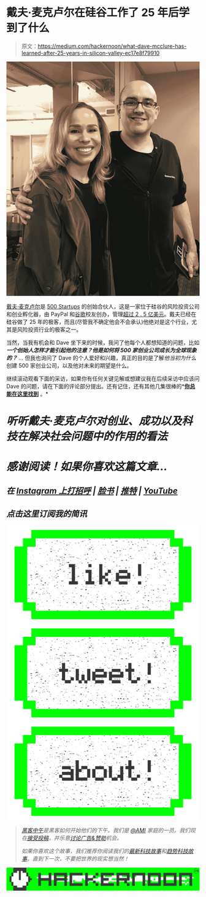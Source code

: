 # 戴夫·麦克卢尔在硅谷工作了 25 年后学到了什么

> 原文：<https://medium.com/hackernoon/what-dave-mcclure-has-learned-after-25-years-in-silicon-valley-ec17e8f79910>

![](img/0966867c9c31772b5458a8438c7ee4e8.png)

[戴夫·麦克卢尔](https://twitter.com/davemcclure)是 [500 Startups](https://twitter.com/500Startups) 的创始合伙人，这是一家位于硅谷的风险投资公司和创业孵化器，由 PayPal 和[谷歌](https://hackernoon.com/tagged/google)校友创办，管理[超过 2 . 5 亿美元](https://hackernoon.com/tagged/management)。戴夫已经在硅谷做了 25 年的极客，而且(尽管我不确定他会不会承认)他绝对是这个行业，尤其是风险投资行业的极客之一。

当然，当我有机会和 Dave 坐下来的时候，我问了他每个人都想知道的问题，比如 ***一个创始人怎样才能引起他的注意？他是如何将 500 家创业公司成长为全球现象的？*** *…* 但我也询问了 Dave 的个人爱好和兴趣，真正的目的是了解*他当初为什么*创建 500 家创业公司，以及他对未来的期望是什么。

继续滚动观看下面的采访，如果你有任何关键见解或想建议我在后续采访中应该问 Dave 的问题，请在下面的评论部分提出。还有记住，还有其他几集很棒的*[**你总能在这里找到**](https://www.facebook.com/pg/MandelaSH/videos/) 。*

# *听听戴夫·麦克卢尔对创业、成功以及科技在解决社会问题中的作用的看法*

# *感谢阅读！如果你喜欢这篇文章…*

## *在 [Instagram 上打招呼](http://instagram.com/mandelash) | [脸书](http://facebook.com/mandelash) | [推特](http://twitter.com/mandelash) | [YouTube](https://www.youtube.com/channel/UC1XemKTBoMTxK3rgUSDFIVg)*

## *点击这里订阅我的简讯*

*[![](img/50ef4044ecd4e250b5d50f368b775d38.png)](http://bit.ly/HackernoonFB)**[![](img/979d9a46439d5aebbdcdca574e21dc81.png)](https://goo.gl/k7XYbx)**[![](img/2930ba6bd2c12218fdbbf7e02c8746ff.png)](https://goo.gl/4ofytp)*

> *[黑客中午](http://bit.ly/Hackernoon)是黑客如何开始他们的下午。我们是 [@AMI](http://bit.ly/atAMIatAMI) 家庭的一员。我们现在[接受投稿](http://bit.ly/hackernoonsubmission)，并乐意[讨论广告&赞助](mailto:partners@amipublications.com)机会。*
> 
> *如果你喜欢这个故事，我们推荐你阅读我们的[最新科技故事](http://bit.ly/hackernoonlatestt)和[趋势科技故事](https://hackernoon.com/trending)。直到下一次，不要把世界的现实想当然！*

*![](img/be0ca55ba73a573dce11effb2ee80d56.png)*